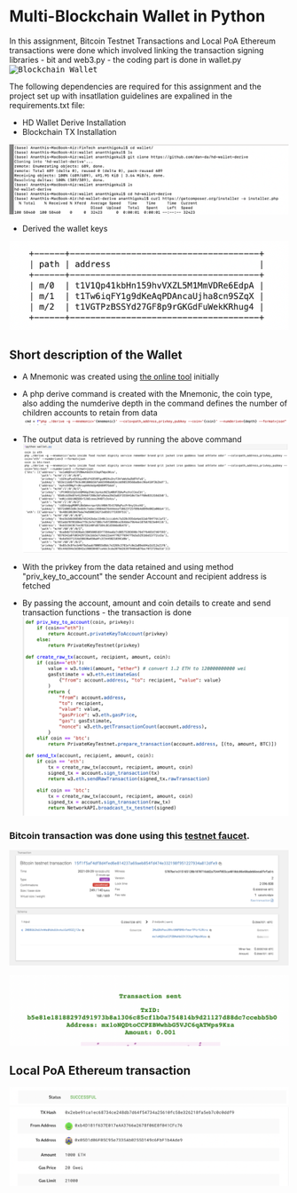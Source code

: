 # Multi-Blockchain Wallet in Python
In this assignment, Bitcoin Testnet Transactions and Local PoA Ethereum transactions were done which involved linking the transaction signing libraries - bit and web3.py - the coding part is done in wallet.py
<kbd>![Blockchain Wallet](Screenshots/newtons-coin-cradle.jpeg)

The following dependencies are required for this assignment and the project set up with insatllation guidelines are expalined in the requirements.txt file:
 - HD Wallet Derive Installation
 - Blockchain TX Installation
 
 <kbd>![Command](Screenshots/hd-wallet-derive-cmd-line.png)
  
- Derived the wallet keys
  
<kbd>![Command](Screenshots/hd-wallet-derive.png)

 ## Short description of the Wallet
 
- A Mnemonic was created using [the online tool](https://iancoleman.io/bip39/) initially 
 
- A php derive command is created with the Mnemonic, the coin type, also adding the numderive depth in the command defines the number of children accounts to retain from data 
<kbd>![Command](Screenshots/command.png)
 
- The output data is retrieved by running the above command 
 <kbd>![Derive](Screenshots/derive-output.png)
  
- With the privkey from the data retained and using method "priv_key_to_account" the sender Account and recipient address is fetched
- By passing the account, amount and coin details to create and send transaction functions - the transaction is done 
 <kbd>![Command](Screenshots/code-def-transactions.png) 

### Bitcoin transaction was done using this [testnet faucet](https://testnet-faucet.mempool.co/).
<kbd>![Bitcoin Transaction](Screenshots/bitcoin-testnet-transaction.png)
 
<kbd>![Wallet](Screenshots/transaction-faucet.png)
 
## Local PoA Ethereum transaction
<kbd>![Transaction-Success](Screenshots/Transaction-success-wallet.png)
<kbd>![Transaction](Screenshots/transaction-wallet.png)
